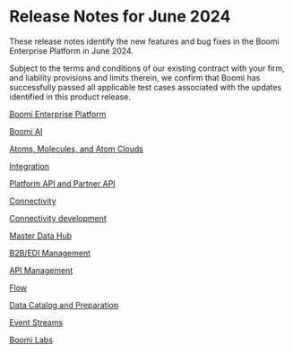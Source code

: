 # Release Notes for June 2024 

<head>
  <meta name="guidename" content="Release Notes"/>
  <meta name="context" content="GUID-3c536b64-14c6-44c8-be41-06871bbd83bc"/>
</head>


These release notes identify the new features and bug fixes in the Boomi Enterprise Platform in June 2024.

Subject to the terms and conditions of our existing contract with your firm, and liability provisions and limits therein, we confirm that Boomi has successfully passed all applicable test cases associated with the updates identified in this product release.

[Boomi Enterprise Platform](/docs/Atomsphere/Release%20Notes/Jun2024/Jun2024_Platform.md)

[Boomi AI](/docs/Atomsphere/Release%20Notes/Jun2024/Jun2024_Boomi_AI.md)

[Atoms, Molecules, and Atom Clouds](/docs/Atomsphere/Release%20Notes/Jun2024/Jun2024_Atoms_Molecules.md)

[Integration](/docs/Atomsphere/Release%20Notes/Jun2024/Jun2024_Integration.md)

[Platform API and Partner API](/docs/Atomsphere/Release%20Notes/Jun2024/Jun2024_AtomSphere_API.md)

[Connectivity](/docs/Atomsphere/Release%20Notes/Jun2024/Jun2024_Connectivity.md)

[Connectivity development](/docs/Atomsphere/Release%20Notes/Jun2024/Jun2024_Connectivity_development.md)

[Master Data Hub](/docs/Atomsphere/Release%20Notes/Jun2024/Jun2024_Hub.md)

[B2B/EDI Management](/docs/Atomsphere/Release%20Notes/Jun2024/Jun2024_B2B_EDI_Management.md)

[API Management](/docs/Atomsphere/Release%20Notes/Jun2024/Jun2024_API_Management.md)

[Flow](/docs/Atomsphere/Release%20Notes/Jun2024/Jun2024_Flow.md)

[Data Catalog and Preparation](/docs/Atomsphere/Release%20Notes/Jun2024/Jun2024_DCP.md)

[Event Streams](/docs/Atomsphere/Release%20Notes/Jun2024/Jun2024_Event_Streams.md)

[Boomi Labs](/docs/Atomsphere/Release%20Notes/Jun2024/Jun2024_Boomi_Labs.md)
